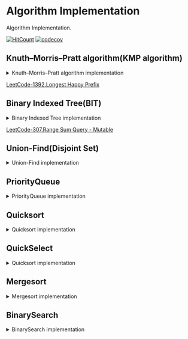 # Algorithm Implementation

Algorithm Implementation.

[![HitCount](http://hits.dwyl.com/everthis/algorithm-implementation.svg)](http://hits.dwyl.com/everthis/algorithm-implementation)
[![codecov](https://codecov.io/gh/everthis/algorithm-implementation/branch/master/graph/badge.svg)](https://codecov.io/gh/everthis/algorithm-implementation)

## Knuth–Morris–Pratt algorithm(KMP algorithm)

<details>
  <summary>Knuth–Morris–Pratt algorithm implementation</summary>

```js
function DFA(s) {
  let i = 1
  let j = 0
  const len = s.length
  const prefix = Array(len + 1).fill(0)
  prefix[0] = -1
  prefix[1] = 0
  while (i < len) {
    if (s[j] === s[i]) {
      j++
      i++
      prefix[i] = j
    } else {
      if (j > 0) j = prefix[j]
      else i++
    }
  }
  return prefix
}

function search(text, pattern) {
  let t = 0
  let p = 0
  const tLen = text.length
  const pLen = pattern.length
  const matches = []
  const prefix = DFA(pattern)
  while (t < tLen) {
    if (pattern[p] === text[t]) {
      p++
      t++
      if (p === pLen) {
        matches.push(t)
        p = prefix[p]
      }
    } else {
      p = prefix[p]
      if (p < 0) {
        t++
        p++
      }
    }
  }
  return matches
}
```

</details>

[LeetCode-1392.Longest Happy Prefix](https://leetcode.com/problems/longest-happy-prefix/)

## Binary Indexed Tree(BIT)

<details>
  <summary>Binary Indexed Tree implementation</summary>

```js
const lowBit = (x) => x & -x
class FenwickTree {
  constructor(n) {
    if (n < 1) return
    this.sum = Array(n + 1).fill(0)
  }
  update(i, delta) {
    if (i < 1) return
    while (i < this.sum.length) {
      this.sum[i] += delta
      i += lowBit(i)
    }
  }
  query(i) {
    if (i < 1) return
    let sum = 0
    while (i > 0) {
      sum += this.sum[i]
      i -= lowBit(i)
    }
    return sum
  }
}
```

</details>

[LeetCode-307.Range Sum Query - Mutable](https://leetcode.com/problems/range-sum-query-mutable/)

## Union-Find(Disjoint Set)

<details>
  <summary>Union-Find implementation</summary>
  
```js
class UnionFind {
  constructor(n) {
    this.parents = Array(n)
      .fill(0)
      .map((e, i) => i + 1)
    this.ranks = Array(n).fill(0)
  }
  root(x) {
    while(x !== this.parents[x]) {
      this.parents[x] = this.parents[this.parents[x]]
      x = this.parents[x]
    }
    return x
  }
  find(x) {
    // if (x !== this.parents[x]) this.parents[x] = this.find(this.parents[x])
    // return this.parents[x]
    return this.root(x)
  }
  check(x, y) {
    return this.root(x) === this.root(y)
  }
  union(x, y) {
    const [rx, ry] = [this.find(x), this.find(y)]
    if (this.ranks[rx] >= this.ranks[ry]) {
      this.parents[ry] = rx
      this.ranks[rx] += this.ranks[ry]
    } else if (this.ranks[ry] > this.ranks[rx]) {
      this.parents[rx] = ry
      this.ranks[ry] += this.ranks[rx]
    }
  }
}

````
</details>

## PriorityQueue

<details>
  <summary>PriorityQueue implementation</summary>

```js
class PriorityQueue {
  constructor(comparator = (a, b) => a > b) {
    this.heap = []
    this.top = 0
    this.comparator = comparator
  }
  size() {
    return this.heap.length
  }
  isEmpty() {
    return this.size() === 0
  }
  peek() {
    return this.heap[this.top]
  }
  push(...values) {
    values.forEach((value) => {
      this.heap.push(value)
      this.siftUp()
    })
    return this.size()
  }
  pop() {
    const poppedValue = this.peek()
    const bottom = this.size() - 1
    if (bottom > this.top) {
      this.swap(this.top, bottom)
    }
    this.heap.pop()
    this.siftDown()
    return poppedValue
  }
  replace(value) {
    const replacedValue = this.peek()
    this.heap[this.top] = value
    this.siftDown()
    return replacedValue
  }

  parent = (i) => ((i + 1) >>> 1) - 1
  left = (i) => (i << 1) + 1
  right = (i) => (i + 1) << 1
  greater = (i, j) => this.comparator(this.heap[i], this.heap[j])
  swap = (i, j) => ([this.heap[i], this.heap[j]] = [this.heap[j], this.heap[i]])
  siftUp = () => {
    let node = this.size() - 1
    while (node > this.top && this.greater(node, this.parent(node))) {
      this.swap(node, this.parent(node))
      node = this.parent(node)
    }
  }
  siftDown = () => {
    let node = this.top
    while (
      (this.left(node) < this.size() && this.greater(this.left(node), node)) ||
      (this.right(node) < this.size() && this.greater(this.right(node), node))
    ) {
      let maxChild =
        this.right(node) < this.size() &&
        this.greater(this.right(node), this.left(node))
          ? this.right(node)
          : this.left(node)
      this.swap(node, maxChild)
      node = maxChild
    }
  }
}
````

</details>

## Quicksort

<details>
  <summary>Quicksort implementation</summary>
  
```js
function Quicksort(arr, start, end) {
  if (start >= end) return
  const p = partition(arr, start, end)
  qs(arr, start, p)
  qs(arr, p + 1, end)
}

function swap(arr, i, j) {
const tmp = arr[i]
arr[i] = arr[j]
arr[j] = tmp
}

function compare(a, b) {
return a - b
}

function partition(arr, start, end) {
const pivot = arr[start]
let s = start
let e = end
while (true) {
while (arr[s] < pivot) {
s++
}
while (pivot < arr[e]) {
e--
}
if (s === e) {
return s
} else if (s > e) {
return s - 1
}
swap(arr, s, e)
s++
e--
}
}

````
</details>


## QuickSelect

<details>
  <summary>Quicksort implementation</summary>

```js
function QuickSelect(array, k, comparator) {
  const compare = comparator || defaultcomparator;
  if (array.length < k) {
    return array;
  }
  const idx = select(array, k, compare);
  if (idx !== k) console.log("could not complete quickselect");
  return array;
}
const defaultcomparator = (a, b) => a < b;
function swap(array, index1, index2) {
  const temp = array[index1];
  array[index1] = array[index2];
  array[index2] = temp;
}
function partition(array, leftindex, rightindex, pivotindex, compare) {
  const pivotvalue = array[pivotindex];
  swap(array, pivotindex, rightindex);
  let storeindex = leftindex;
  for (let i = leftindex; i < rightindex; i += 1) {
    if (compare(array[i], pivotvalue)) {
      swap(array, storeindex, i);
      storeindex += 1;
    }
  }
  swap(array, rightindex, storeindex);
  return storeindex;
}
function select(array, k, compare) {
  let leftindex = 0;
  let rightindex = array.length - 1;
  while (true) {
    if (leftindex == rightindex) return leftindex;
    let pivotindex = leftindex + Math.floor((rightindex - leftindex) / 2);
    pivotindex = partition(array, leftindex, rightindex, pivotindex, compare);
    if (k === pivotindex) return k;
    if (k < pivotindex) rightindex = pivotindex - 1;
    else leftindex = pivotindex + 1;
  }
}

````

</details>

## Mergesort

<details>
  <summary>Mergesort implementation</summary>

```js
// Merges two subarrays of arr[].
// First subarray is arr[l..m]
// Second subarray is arr[m+1..r]
function merge(arr, l, m, r) {
  let i, j, k
  const n1 = m - l + 1
  const n2 = r - m

  /* create temp arrays */
  const L = Array(n1).fill(0)
  const R = Array(n2).fill(0)

  /* Copy data to temp arrays L[] and R[] */
  for (i = 0; i < n1; i++) L[i] = arr[l + i]
  for (j = 0; j < n2; j++) R[j] = arr[m + 1 + j]

  /* Merge the temp arrays back into arr[l..r]*/
  i = 0 // Initial index of first subarray
  j = 0 // Initial index of second subarray
  k = l // Initial index of merged subarray
  while (i < n1 && j < n2) {
    if (L[i] <= R[j]) {
      arr[k] = L[i]
      i++
    } else {
      arr[k] = R[j]
      j++
    }
    k++
  }

  /* Copy the remaining elements of L[], if there 
       are any */
  while (i < n1) {
    arr[k] = L[i]
    i++
    k++
  }

  /* Copy the remaining elements of R[], if there 
       are any */
  while (j < n2) {
    arr[k] = R[j]
    j++
    k++
  }
}

/* l is for left index and r is right index of the 
   sub-array of arr to be sorted */
function mergeSort(arr, l, r) {
  if (l < r) {
    // Same as (l+r)/2, but avoids overflow for
    // large l and h
    const m = l + ((r - l) >> 1)
    // Sort first and second halves
    mergeSort(arr, l, m)
    mergeSort(arr, m + 1, r)
    merge(arr, l, m, r)
  }
}
```

</details>

## BinarySearch

<details>
  <summary>BinarySearch implementation</summary>
  
```js
/**
 * @param {number[]} nums
 * @param {number} target
 * @return {number}
 */
const BinarySearch = function(nums, target) {
  const n = nums.length
  let l = 0, r = n - 1
  while(l <= r) {
    const mid = l + ((r - l) >> 1)
    if(nums[mid] === target) return mid
    if(nums[mid] > target) r = mid - 1
    else l = mid + 1
  }
  return l
};

/**

Why return low rather than high?

The last iteration is lo == hi == mid
When target > nums[mid] == nums[lo] == nums[hi], after loop lo = lo + 1 == high +1 which will be the correct index for insertion
When target < nums[mid] == nums[lo] == nums[hi], after loop hi = hi - 1 == low - 1 is not the correct index, should be low

*/

```

</details>
